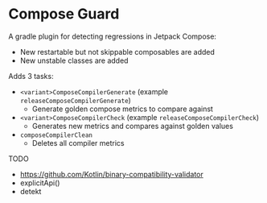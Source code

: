 # Compose Guard

A gradle plugin for detecting regressions in Jetpack Compose:
* New restartable but not skippable composables are added
* New unstable classes are added

Adds 3 tasks:
* `<variant>ComposeCompilerGenerate` (example `releaseComposeCompilerGenerate`)
  - Generate golden compose metrics to compare against
* `<variant>ComposeCompilerCheck` (example `releaseComposeCompilerCheck`)
  - Generates new metrics and compares against golden values
* `composeCompilerClean`
  - Deletes all compiler metrics

TODO
* https://github.com/Kotlin/binary-compatibility-validator
* explicitApi()
* detekt